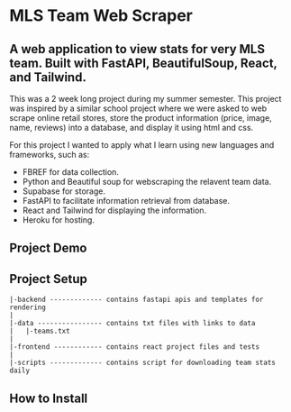 # MLS Team Web Scraper

## A web application to view stats for very MLS team. Built with FastAPI, BeautifulSoup, React, and Tailwind.

This was a 2 week long project during my summer semester. This project was inspired by a similar school project where we were asked to web scrape online retail stores, store the product information (price, image, name, reviews) into a database, and display it using html and css.

For this project I wanted to apply what I learn using new languages and frameworks, such as:

* FBREF for data collection.
* Python and Beautiful soup for webscraping the relavent team data.
* Supabase for storage.
* FastAPI to facilitate information retrieval from database.
* React and Tailwind for displaying the information.
* Heroku for hosting.

## Project Demo

## Project Setup

```
|-backend ------------- contains fastapi apis and templates for rendering
|
|-data ---------------- contains txt files with links to data
|   |-teams.txt
|
|-frontend ------------ contains react project files and tests
|
|-scripts ------------- contains script for downloading team stats daily
```

## How to Install